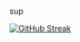 sup

[![GitHub Streak](https://streak-stats.demolab.com/?user=Edusu123)](https://git.io/streak-stats)

